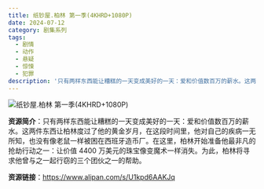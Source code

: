 ```yaml
---
title: 纸钞屋.柏林 第一季(4KHRD+1080P)
date: 2024-07-12
category: 剧集系列
tags:
  - 剧情
  - 动作
  - 悬疑
  - 惊悚
  - 犯罪
description: '只有两样东西能让糟糕的一天变成美好的一天：爱和价值数百万的薪水。这两件东西让柏林度过了他的黄金岁月，在这段时间里，他对自己的疾病一无所知，也没有像老鼠一样被困在西班牙造币厂。在这里，柏林开始准备他最非凡的抢劫行动之一：让价值 4400 万美元的珠宝像变魔术一样消失。为此，柏林将寻求他曾与之一起行窃的三个团伙之一的帮助。'
---
```


![纸钞屋.柏林 第一季(4KHRD+1080P)](https://pic.imgdb.cn/item/658f7f3fc458853aefd69288.png)

**资源简介**：只有两样东西能让糟糕的一天变成美好的一天：爱和价值数百万的薪水。这两件东西让柏林度过了他的黄金岁月，在这段时间里，他对自己的疾病一无所知，也没有像老鼠一样被困在西班牙造币厂。在这里，柏林开始准备他最非凡的抢劫行动之一：让价值 4400 万美元的珠宝像变魔术一样消失。为此，柏林将寻求他曾与之一起行窃的三个团伙之一的帮助。

**资源链接**：https://www.alipan.com/s/U1kpd6AAKJq
